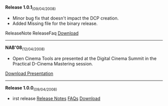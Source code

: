 **Release 1.0.1**<sub>(09/04/2008)</sub>

  * Minor bug fix that doesn't impact the DCP creation.
  * Added Missing file for the binary release.

ReleaseNote ReleaseFaq [Download](http://code.google.com/p/opencinematools/downloads/list)


---

**NAB'08**<sub>(12/04/2008)</sub>

  * Open Cinema Tools are presented at the Digital Cinema Summit in the Practical D-Cinema Mastering session.

[Download Presentation](http://www.mediafire.com/?tjdbytff91y)


---

**Release 1.0.0**<sub>(09/04/2008)</sub>
  * irst release
[Release Notes](OneDotZeroDotZeroReleaseNote.md) [FAQs](OneDotZeroDotZeroReleaseFaq.md) [Download](http://code.google.com/p/opencinematools/downloads/list)